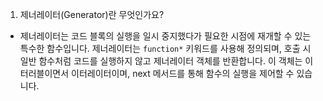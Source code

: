 1. 제너레이터(Generator)란 무엇인가요?

- 제너레이터는 코드 블록의 실행을 일시 중지했다가 필요한 시점에 재개할 수 있는 특수한 함수입니다. 제너레이터는 `function*` 키워드를 사용해 정의되며, 호출 시 일반 함수처럼 코드를 실행하지 않고 제너레이터 객체를 반환합니다. 이 객체는 이터러블이면서 이터레이터이며, next 메서드를 통해 함수의 실행을 제어할 수 있습니다.
